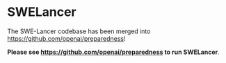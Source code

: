 # SWELancer

The SWE-Lancer codebase has been merged into https://github.com/openai/preparedness! 

**Please see https://github.com/openai/preparedness to run SWELancer**. 
